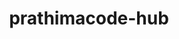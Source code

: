 ---
title: prathimacode-hub
github: https://github.com/prathimacode-hub
mode: dark
transition: 3s
archetype:
  - Little Bit of Everything
---
